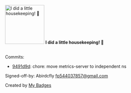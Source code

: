 <img src="https://my-badges.github.io/my-badges/chore-commit.png" alt="I did a little housekeeping! 🧹" title="I did a little housekeeping! 🧹" width="128">
<strong>I did a little housekeeping! 🧹</strong>
<br><br>

Commits:

- <a href="https://github.com/Abirdcfly/arbiter/commit/9491d9dd695dcfaf6d545755e883569de7714dee">9491d9d</a>: chore: move metrics-server to independent ns

Signed-off-by: Abirdcfly <fp544037857@gmail.com>


Created by <a href="https://github.com/my-badges/my-badges">My Badges</a>